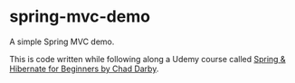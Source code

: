 # spring-mvc-demo
A simple Spring MVC demo.

This is code written while following along a Udemy course called [Spring & Hibernate for Beginners by Chad Darby](https://www.udemy.com/share/1000qY/).
